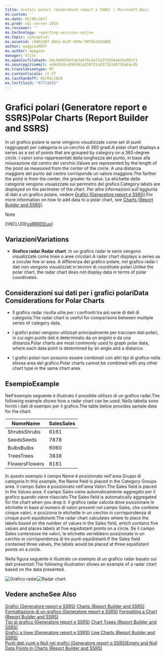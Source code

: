 ```yaml
---
title: Grafici polari (Generatore report e SSRS) | Microsoft Docs
ms.custom: ''
ms.date: 03/08/2017
ms.prod: sql-server-2014
ms.reviewer: ''
ms.technology: reporting-services-native
ms.topic: conceptual
ms.assetid: c9402d8f-202a-4cdf-949e-50f5b1d2b885
author: maggiesMSFT
ms.author: maggies
manager: kfile
ms.openlocfilehash: b8c4dd9394fab3e076c4a714375954a616e081f3
ms.sourcegitcommit: ad4d92dce894592a259721a1571b1d8736abacdb
ms.translationtype: MT
ms.contentlocale: it-IT
ms.lasthandoff: 08/04/2020
ms.locfileid: "87711615"
---
```

# <a name="polar-charts-report-builder-and-ssrs"></a><span data-ttu-id="ff857-102">Grafici polari (Generatore report e SSRS)</span><span class="sxs-lookup"><span data-stu-id="ff857-102">Polar Charts (Report Builder and SSRS)</span></span>
  <span data-ttu-id="ff857-103">In un grafico polare le serie vengono visualizzate come set di punti raggruppati per categoria in un cerchio di 360 gradi.</span><span class="sxs-lookup"><span data-stu-id="ff857-103">A polar chart displays a series as a set of points that are grouped by category on a 360-degree circle.</span></span> <span data-ttu-id="ff857-104">I valori sono rappresentati dalla lunghezza del punto, in base alla misurazione dal centro del cerchio.</span><span class="sxs-lookup"><span data-stu-id="ff857-104">Values are represented by the length of the point as measured from the center of the circle.</span></span> <span data-ttu-id="ff857-105">A una distanza maggiore del punto dal centro corrisponde un valore maggiore.</span><span class="sxs-lookup"><span data-stu-id="ff857-105">The farther the point is from the center, the greater its value.</span></span> <span data-ttu-id="ff857-106">Le etichette delle categorie vengono visualizzate sul perimetro del grafico.</span><span class="sxs-lookup"><span data-stu-id="ff857-106">Category labels are displayed on the perimeter of the chart.</span></span> <span data-ttu-id="ff857-107">Per altre informazioni sull'aggiunta di dati a un grafico polare, vedere [Grafici &#40;Generatore report e SSRS&#41;](charts-report-builder-and-ssrs.md).</span><span class="sxs-lookup"><span data-stu-id="ff857-107">For more information on how to add data to a polar chart, see [Charts &#40;Report Builder and SSRS&#41;](charts-report-builder-and-ssrs.md).</span></span>  
  
> [!NOTE]  
>  [!INCLUDE[ssRBRDDup](../../includes/ssrbrddup-md.md)]  
  
## <a name="variations"></a><span data-ttu-id="ff857-108">Variazioni</span><span class="sxs-lookup"><span data-stu-id="ff857-108">Variations</span></span>  
  
-   <span data-ttu-id="ff857-109">**Grafico radar**.</span><span class="sxs-lookup"><span data-stu-id="ff857-109">**Radar chart**.</span></span> <span data-ttu-id="ff857-110">In un grafico radar le serie vengono visualizzate come linee o aree circolari.</span><span class="sxs-lookup"><span data-stu-id="ff857-110">A radar chart displays a series as a circular line or area.</span></span> <span data-ttu-id="ff857-111">A differenza del grafico polare, nel grafico radar i dati non vengono visualizzati in termini di coordinate polari.</span><span class="sxs-lookup"><span data-stu-id="ff857-111">Unlike the polar chart, the radar chart does not display data in terms of polar coordinates.</span></span>  
  
## <a name="data-considerations-for-polar-charts"></a><span data-ttu-id="ff857-112">Considerazioni sui dati per i grafici polari</span><span class="sxs-lookup"><span data-stu-id="ff857-112">Data Considerations for Polar Charts</span></span>  
  
-   <span data-ttu-id="ff857-113">Il grafico radar risulta utile per i confronti tra più serie di dati di categoria.</span><span class="sxs-lookup"><span data-stu-id="ff857-113">The radar chart is useful for comparisons between multiple series of category data.</span></span>  
  
-   <span data-ttu-id="ff857-114">I grafici polari vengono utilizzati principalmente per tracciare dati polari, in cui ogni punto dati è determinato da un angolo e da una distanza.</span><span class="sxs-lookup"><span data-stu-id="ff857-114">Polar charts are most commonly used to graph polar data, where each data point is determined by an angle and a distance.</span></span>  
  
-   <span data-ttu-id="ff857-115">I grafici polari non possono essere combinati con altri tipi di grafico nella stessa area del grafico.</span><span class="sxs-lookup"><span data-stu-id="ff857-115">Polar charts cannot be combined with any other chart type in the same chart area.</span></span>  
  
## <a name="example"></a><span data-ttu-id="ff857-116">Esempio</span><span class="sxs-lookup"><span data-stu-id="ff857-116">Example</span></span>  
 <span data-ttu-id="ff857-117">Nell'esempio seguente è illustrato il possibile utilizzo di un grafico radar.</span><span class="sxs-lookup"><span data-stu-id="ff857-117">The following example shows how a radar chart can be used.</span></span> <span data-ttu-id="ff857-118">Nella tabella sono forniti i dati di esempio per il grafico.</span><span class="sxs-lookup"><span data-stu-id="ff857-118">The table below provides sample data for the chart.</span></span>  
  
|<span data-ttu-id="ff857-119">Nome</span><span class="sxs-lookup"><span data-stu-id="ff857-119">Name</span></span>|<span data-ttu-id="ff857-120">Sales</span><span class="sxs-lookup"><span data-stu-id="ff857-120">Sales</span></span>|  
|----------|-----------|  
|<span data-ttu-id="ff857-121">Shrubs</span><span class="sxs-lookup"><span data-stu-id="ff857-121">Shrubs</span></span>|<span data-ttu-id="ff857-122">61</span><span class="sxs-lookup"><span data-stu-id="ff857-122">61</span></span>|  
|<span data-ttu-id="ff857-123">Seeds</span><span class="sxs-lookup"><span data-stu-id="ff857-123">Seeds</span></span>|<span data-ttu-id="ff857-124">78</span><span class="sxs-lookup"><span data-stu-id="ff857-124">78</span></span>|  
|<span data-ttu-id="ff857-125">Bulbs</span><span class="sxs-lookup"><span data-stu-id="ff857-125">Bulbs</span></span>|<span data-ttu-id="ff857-126">60</span><span class="sxs-lookup"><span data-stu-id="ff857-126">60</span></span>|  
|<span data-ttu-id="ff857-127">Trees</span><span class="sxs-lookup"><span data-stu-id="ff857-127">Trees</span></span>|<span data-ttu-id="ff857-128">38</span><span class="sxs-lookup"><span data-stu-id="ff857-128">38</span></span>|  
|<span data-ttu-id="ff857-129">Flowers</span><span class="sxs-lookup"><span data-stu-id="ff857-129">Flowers</span></span>|<span data-ttu-id="ff857-130">81</span><span class="sxs-lookup"><span data-stu-id="ff857-130">81</span></span>|  
  
 <span data-ttu-id="ff857-131">In questo esempio il campo Name è posizionato nell'area Gruppi di categorie.</span><span class="sxs-lookup"><span data-stu-id="ff857-131">In this example, the Name field is placed in the Category Groups area.</span></span> <span data-ttu-id="ff857-132">Il campo Sales è posizionato nell'area Valori.</span><span class="sxs-lookup"><span data-stu-id="ff857-132">The Sales field is placed in the Values area.</span></span> <span data-ttu-id="ff857-133">Il campo Sales viene automaticamente aggregato per il grafico quando viene rilasciato.</span><span class="sxs-lookup"><span data-stu-id="ff857-133">The Sales field is automatically aggregated for the chart when you drop it.</span></span> <span data-ttu-id="ff857-134">Il grafico radar calcola dove posizionare le etichette in base al numero di valori presenti nel campo Sales, che contiene cinque valori, e posiziona le etichette in un cerchio in corrispondenza di cinque punti equidistanti.</span><span class="sxs-lookup"><span data-stu-id="ff857-134">The radar chart calculates where to place the labels based on the number of values in the Sales field, which contains five values and places labels at five equidistant points on a circle.</span></span> <span data-ttu-id="ff857-135">Se il campo Sales contenesse tre valori, le etichette verrebbero posizionate in un cerchio in corrispondenza di tre punti equidistanti.</span><span class="sxs-lookup"><span data-stu-id="ff857-135">If the Sales field contained three values, the labels would be placed at three equidistant points on a circle.</span></span>  
  
 <span data-ttu-id="ff857-136">Nella figura seguente è illustrato un esempio di un grafico radar basato sui dati presentati.</span><span class="sxs-lookup"><span data-stu-id="ff857-136">The following illustration shows an example of a radar chart based on the data presented.</span></span>  
  
 <span data-ttu-id="ff857-137">![Grafico radar](../media/rs-radarchart.gif "Grafico radar")</span><span class="sxs-lookup"><span data-stu-id="ff857-137">![Radar chart](../media/rs-radarchart.gif "Radar chart")</span></span>  
  
## <a name="see-also"></a><span data-ttu-id="ff857-138">Vedere anche</span><span class="sxs-lookup"><span data-stu-id="ff857-138">See Also</span></span>  
 <span data-ttu-id="ff857-139">[Grafici &#40;Generatore report e SSRS&#41;](charts-report-builder-and-ssrs.md) </span><span class="sxs-lookup"><span data-stu-id="ff857-139">[Charts &#40;Report Builder and SSRS&#41;](charts-report-builder-and-ssrs.md) </span></span>  
 <span data-ttu-id="ff857-140">[Formattazione di un grafico &#40;Generatore report e SSRS&#41;](formatting-a-chart-report-builder-and-ssrs.md) </span><span class="sxs-lookup"><span data-stu-id="ff857-140">[Formatting a Chart &#40;Report Builder and SSRS&#41;](formatting-a-chart-report-builder-and-ssrs.md) </span></span>  
 <span data-ttu-id="ff857-141">[Tipi di grafico &#40;Generatore report e SSRS&#41;](chart-types-report-builder-and-ssrs.md) </span><span class="sxs-lookup"><span data-stu-id="ff857-141">[Chart Types &#40;Report Builder and SSRS&#41;](chart-types-report-builder-and-ssrs.md) </span></span>  
 <span data-ttu-id="ff857-142">[Grafici a linee &#40;Generatore report e SSRS&#41;](line-charts-report-builder-and-ssrs.md) </span><span class="sxs-lookup"><span data-stu-id="ff857-142">[Line Charts &#40;Report Builder and SSRS&#41;](line-charts-report-builder-and-ssrs.md) </span></span>  
 [<span data-ttu-id="ff857-143">Punti dati vuoti e Null nei grafici &#40;Generatore report e SSRS&#41;</span><span class="sxs-lookup"><span data-stu-id="ff857-143">Empty and Null Data Points in Charts &#40;Report Builder and SSRS&#41;</span></span>](empty-and-null-data-points-in-charts-report-builder-and-ssrs.md)  
  
  
